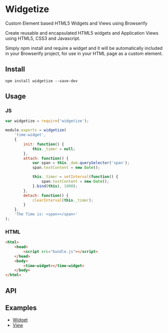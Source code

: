 # Widgetize
Custom Element based HTML5 Widgets and Views using Browserify

Create reusable and encapsulated HTML5 widgets and Application Views using HTML5, CSS3 and Javascript. 

Simply npm install and require a widget and it will be automatically included in your Browserify project, for use in your HTML page as a custom element.

## Install
```shell
npm install widgetize --save-dev
```

## Usage

### JS
```js
var widgetize = require('widgetize');

module.exports = widgetize(
	'time-widget', 
	{
		init: function() {
			this._timer = null;
		},
		attach: function() {
			var span = this._dom.querySelector('span');
			span.textContent = new Date();

			this._timer = setInterval(function() {
				span.textContent = new Date();
			}.bind(this), 1000);
		},
		detach: function() {
			clearInterval(this._timer);
		}
	}, 
	'The Time is: <span></span>'
);
```

### HTML
```html
<html>
	<head>
		<script src="bundle.js"></script>
	</head>
	<body>
		<time-widget></time-widget>	
	</body>
</html>
```

## API

## Examples
- [Widget](examples/example-widget)
- [View](examples/example-view)
